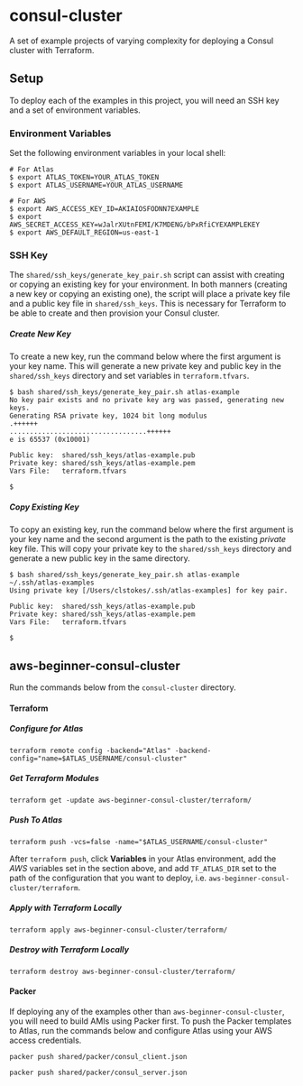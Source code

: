 # consul-cluster

A set of example projects of varying complexity for deploying a Consul cluster with Terraform.

## Setup

To deploy each of the examples in this project, you will need an SSH key and
a set of environment variables.

### Environment Variables

Set the following environment variables in your local shell:
```
# For Atlas
$ export ATLAS_TOKEN=YOUR_ATLAS_TOKEN
$ export ATLAS_USERNAME=YOUR_ATLAS_USERNAME

# For AWS
$ export AWS_ACCESS_KEY_ID=AKIAIOSFODNN7EXAMPLE
$ export AWS_SECRET_ACCESS_KEY=wJalrXUtnFEMI/K7MDENG/bPxRfiCYEXAMPLEKEY
$ export AWS_DEFAULT_REGION=us-east-1
```

### SSH Key

The `shared/ssh_keys/generate_key_pair.sh` script can assist with creating or
copying an existing key for your environment. In both manners (creating a new
key or copying an existing one), the script will place a private key file
and a public key file in `shared/ssh_keys`. This is necessary for Terraform
to be able to create and then provision your Consul cluster.

##### Create New Key

To create a new key, run the command below where the first argument is your
key name. This will generate a new private key and public key in the
`shared/ssh_keys` directory and set variables in `terraform.tfvars`.

```
$ bash shared/ssh_keys/generate_key_pair.sh atlas-example
No key pair exists and no private key arg was passed, generating new keys.
Generating RSA private key, 1024 bit long modulus
.++++++
..................................++++++
e is 65537 (0x10001)

Public key:  shared/ssh_keys/atlas-example.pub
Private key: shared/ssh_keys/atlas-example.pem
Vars File:   terraform.tfvars

$
```

##### Copy Existing Key

To copy an existing key, run the command below where the first argument
is your key name and the second argument is the path to the existing
_private_ key file. This will copy your private key to the
`shared/ssh_keys` directory and generate a new public key in the same
directory.

```
$ bash shared/ssh_keys/generate_key_pair.sh atlas-example ~/.ssh/atlas-examples
Using private key [/Users/clstokes/.ssh/atlas-examples] for key pair.

Public key:  shared/ssh_keys/atlas-example.pub
Private key: shared/ssh_keys/atlas-example.pem
Vars File:   terraform.tfvars

$
```

## aws-beginner-consul-cluster

Run the commands below from the `consul-cluster` directory.

#### Terraform

##### Configure for Atlas

```
terraform remote config -backend="Atlas" -backend-config="name=$ATLAS_USERNAME/consul-cluster"
```

##### Get Terraform Modules

```
terraform get -update aws-beginner-consul-cluster/terraform/
```

##### Push To Atlas

```
terraform push -vcs=false -name="$ATLAS_USERNAME/consul-cluster"
```

After `terraform push`, click **Variables** in your Atlas environment, 
add the _AWS_ variables set in the section above, and add `TF_ATLAS_DIR`
set to the path of the configuration that you want to deploy, i.e.
`aws-beginner-consul-cluster/terraform`.

##### Apply with Terraform Locally

```
terraform apply aws-beginner-consul-cluster/terraform/
```

##### Destroy with Terraform Locally

```
terraform destroy aws-beginner-consul-cluster/terraform/
```

#### Packer

If deploying any of the examples other than `aws-beginner-consul-cluster`, you
will need to build AMIs using Packer first. To push the Packer templates to
Atlas, run the commands below and configure Atlas using your AWS access
credentials.

```
packer push shared/packer/consul_client.json
```

```
packer push shared/packer/consul_server.json
```
